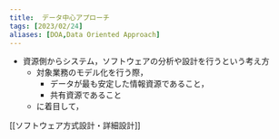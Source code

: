 ```yaml
---
title:  データ中心アプローチ
tags: [2023/02/24]
aliases: [DOA,Data Oriented Approach]
---
```


- 資源側からシステム，ソフトウェアの分析や設計を行うという考え方
	- 対象業務のモデル化を行う際，
		- データが最も安定した情報資源であること，
		- 共有資源であること
	- に着目して，


[[ソフトウェア方式設計・詳細設計]]